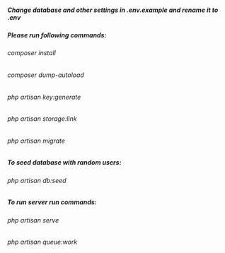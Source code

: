 ##### Change database and other settings in .env.example and rename it to .env
##### Please run following commands:
###### composer install
###### composer dump-autoload
###### php artisan key:generate
###### php artisan storage:link
###### php artisan migrate
##### To seed database with random users:
###### php artisan db:seed
##### To run server run commands:
###### php artisan serve
###### php artisan queue:work
